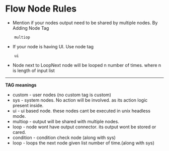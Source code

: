 # **Flow Node Rules**  

* Mention if your nodes output need to be shared by multiple nodes. By Adding Node Tag
```
	multiop
```

* If your node is having UI. Use node tag
```
	ui
```

* Node next to LoopNext node will be looped n number of times. where n is length of input list

---
**TAG meanings**

* custom	-	user nodes (no custom tag is custom)
* sys		-	system nodes. No action will be involved. as its action logic present inside.
* ui		-	ui based node. these nodes cant be executed in unix headless mode.
* multiop	-	output will be shared with multiple nodes.
* loop		-	node wont have output connector. its output wont be stored or cared.
* condition	-	condition check node (along with sys)
* loop		- 	loops the next node given list number of time.(along with sys)

